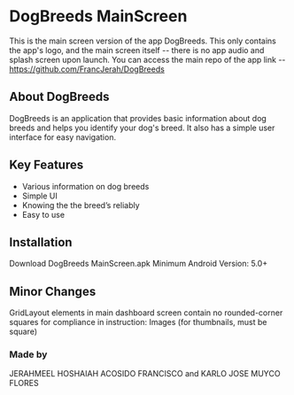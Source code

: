 # DogBreeds MainScreen
This is the main screen version of the app DogBreeds. This only contains the app's logo, and the main screen itself -- there is no app audio and splash screen upon launch.
You can access the main repo of the app link -- https://github.com/FrancJerah/DogBreeds

## About DogBreeds
DogBreeds is an application that provides basic information about dog breeds and helps you identify your dog's breed. It also has a simple user interface for easy navigation.

## Key Features
* Various information on dog breeds    
* Simple UI
* Knowing the the breed’s reliably
* Easy to use

## Installation
Download DogBreeds MainScreen.apk
Minimum Android Version: 5.0+

## Minor Changes
GridLayout elements in main dashboard screen contain no rounded-corner squares for compliance in instruction: Images (for thumbnails, must be square)

### Made by
JERAHMEEL HOSHAIAH ACOSIDO FRANCISCO and KARLO JOSE MUYCO FLORES
